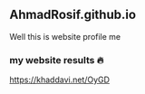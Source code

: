 ## AhmadRosif.github.io
Well this is website profile me  

### my website results 🔥
https://khaddavi.net/OyGD
